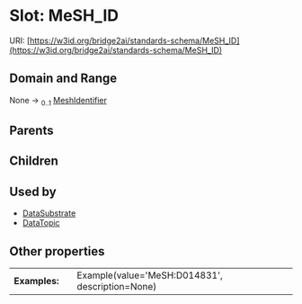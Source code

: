 
# Slot: MeSH_ID




URI: [https://w3id.org/bridge2ai/standards-schema/MeSH_ID](https://w3id.org/bridge2ai/standards-schema/MeSH_ID)


## Domain and Range

None &#8594;  <sub>0..1</sub> [MeshIdentifier](types/MeshIdentifier.md)

## Parents


## Children


## Used by

 * [DataSubstrate](DataSubstrate.md)
 * [DataTopic](DataTopic.md)

## Other properties

|  |  |  |
| --- | --- | --- |
| **Examples:** | | Example(value='MeSH:D014831', description=None) |

